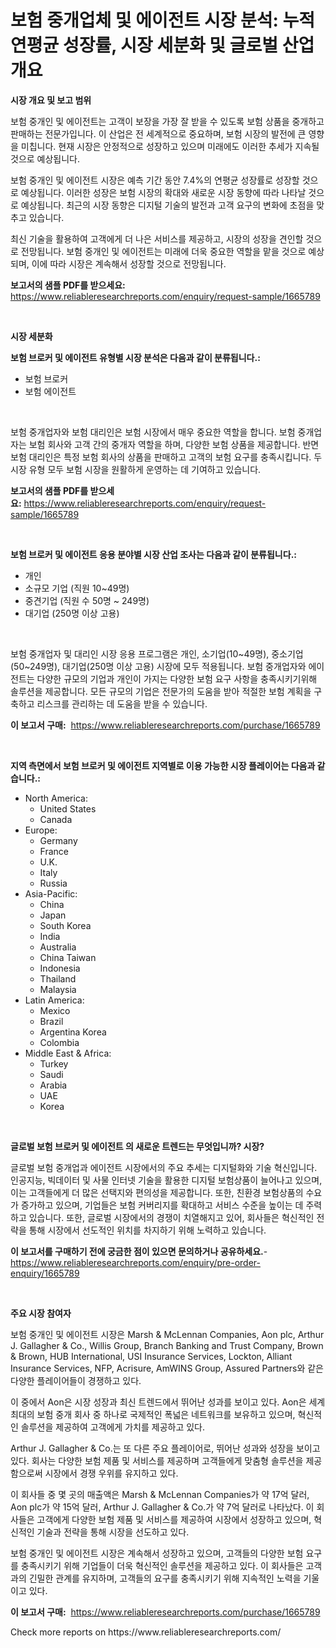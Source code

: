 <p><h1>보험 중개업체 및 에이전트 시장 분석: 누적 연평균 성장률, 시장 세분화 및 글로벌 산업 개요</h1></p><p><strong>시장 개요 및 보고 범위</strong></p>
<p><p>보험 중개인 및 에이전트는 고객이 보장을 가장 잘 받을 수 있도록 보험 상품을 중개하고 판매하는 전문가입니다. 이 산업은 전 세계적으로 중요하며, 보험 시장의 발전에 큰 영향을 미칩니다. 현재 시장은 안정적으로 성장하고 있으며 미래에도 이러한 추세가 지속될 것으로 예상됩니다. </p><p>보험 중개인 및 에이전트 시장은 예측 기간 동안 7.4%의 연평균 성장률로 성장할 것으로 예상됩니다. 이러한 성장은 보험 시장의 확대와 새로운 시장 동향에 따라 나타날 것으로 예상됩니다. 최근의 시장 동향은 디지털 기술의 발전과 고객 요구의 변화에 초점을 맞추고 있습니다. </p><p>최신 기술을 활용하여 고객에게 더 나은 서비스를 제공하고, 시장의 성장을 견인할 것으로 전망됩니다. 보험 중개인 및 에이전트는 미래에 더욱 중요한 역할을 맡을 것으로 예상되며, 이에 따라 시장은 계속해서 성장할 것으로 전망됩니다.</p></p>
<p><strong>보고서의 샘플 PDF를 받으세요:</strong> <a href="https://www.reliableresearchreports.com/enquiry/request-sample/1665789">https://www.reliableresearchreports.com/enquiry/request-sample/1665789</a></p>
<p>&nbsp;</p>
<p><strong>시장 세분화</strong></p>
<p><strong>보험 브로커 및 에이전트 유형별 시장 분석은 다음과 같이 분류됩니다.:</strong></p>
<p><ul><li>보험 브로커</li><li>보험 에이전트</li></ul></p>
<p>&nbsp;</p>
<p><p>보험 중개업자와 보험 대리인은 보험 시장에서 매우 중요한 역할을 합니다. 보험 중개업자는 보험 회사와 고객 간의 중개자 역할을 하며, 다양한 보험 상품을 제공합니다. 반면 보험 대리인은 특정 보험 회사의 상품을 판매하고 고객의 보험 요구를 충족시킵니다. 두 시장 유형 모두 보험 시장을 원활하게 운영하는 데 기여하고 있습니다.</p></p>
<p><strong>보고서의 샘플 PDF를 받으세요:</strong>&nbsp;<a href="https://www.reliableresearchreports.com/enquiry/request-sample/1665789">https://www.reliableresearchreports.com/enquiry/request-sample/1665789</a></p>
<p>&nbsp;</p>
<p><strong> 보험 브로커 및 에이전트 응용 분야별 시장 산업 조사는 다음과 같이 분류됩니다.:</strong></p>
<p><ul><li>개인</li><li>소규모 기업 (직원 10~49명)</li><li>중견기업 (직원 수 50명 ~ 249명)</li><li>대기업 (250명 이상 고용)</li></ul></p>
<p>&nbsp;</p>
<p><p>보험 중개업자 및 대리인 시장 응용 프로그램은 개인, 소기업(10~49명), 중소기업(50~249명), 대기업(250명 이상 고용) 시장에 모두 적용됩니다. 보험 중개업자와 에이전트는 다양한 규모의 기업과 개인이 가지는 다양한 보험 요구 사항을 충족시키기위해 솔루션을 제공합니다. 모든 규모의 기업은 전문가의 도움을 받아 적절한 보험 계획을 구축하고 리스크를 관리하는 데 도움을 받을 수 있습니다.</p></p>
<p><strong>이 보고서 구매:</strong>&nbsp; <a href="https://www.reliableresearchreports.com/purchase/1665789">https://www.reliableresearchreports.com/purchase/1665789</a></p>
<p>&nbsp;</p>
<p><strong>지역 측면에서 보험 브로커 및 에이전트 지역별로 이용 가능한 시장 플레이어는 다음과 같습니다.:</strong></p>
<p><ul>
    <li>
        North America:
        <ul>
            <li>United States</li>
            <li>Canada</li>
        </ul>
    </li>
    <li>
        Europe:
        <ul>
            <li>Germany</li>
            <li>France</li>
            <li>U.K.</li>
            <li>Italy</li>
            <li>Russia</li>
        </ul>
    </li>
    <li>
        Asia-Pacific:
        <ul>
            <li>China</li>
            <li>Japan</li>
            <li>South Korea</li>
            <li>India</li>
            <li>Australia</li>
            <li>China Taiwan</li>
            <li>Indonesia</li>
            <li>Thailand</li>
            <li>Malaysia</li>
        </ul>
    </li>
    <li>
        Latin America:
        <ul>
            <li>Mexico</li>
            <li>Brazil</li>
            <li>Argentina Korea</li>
            <li>Colombia</li>
        </ul>
    </li>
    <li>
        Middle East & Africa:
        <ul>
            <li>Turkey</li>
            <li>Saudi</li>
            <li>Arabia</li>
            <li>UAE</li>
            <li>Korea</li>
        </ul>
    </li>
    </ul></p>
<p>&nbsp;</p>
<p><strong>글로벌 보험 브로커 및 에이전트 의 새로운 트렌드는 무엇입니까? 시장?</strong></p>
<p><p>글로벌 보험 중개업과 에이전트 시장에서의 주요 추세는 디지털화와 기술 혁신입니다. 인공지능, 빅데이터 및 사물 인터넷 기술을 활용한 디지털 보험상품이 늘어나고 있으며, 이는 고객들에게 더 많은 선택지와 편의성을 제공합니다. 또한, 친환경 보험상품의 수요가 증가하고 있으며, 기업들은 보험 커버리지를 확대하고 서비스 수준을 높이는 데 주력하고 있습니다. 또한, 글로벌 시장에서의 경쟁이 치열해지고 있어, 회사들은 혁신적인 전략을 통해 시장에서 선도적인 위치를 차지하기 위해 노력하고 있습니다.</p></p>
<p><strong>이 보고서를 구매하기 전에 궁금한 점이 있으면 문의하거나 공유하세요.</strong>- <a href="https://www.reliableresearchreports.com/enquiry/pre-order-enquiry/1665789">https://www.reliableresearchreports.com/enquiry/pre-order-enquiry/1665789</a></p>
<p>&nbsp;</p>
<p><strong>주요 시장 참여자</strong></p>
<p><p>보험 중개인 및 에이전트 시장은 Marsh & McLennan Companies, Aon plc, Arthur J. Gallagher & Co., Willis Group, Branch Banking and Trust Company, Brown & Brown, HUB International, USI Insurance Services, Lockton, Alliant Insurance Services, NFP, Acrisure, AmWINS Group, Assured Partners와 같은 다양한 플레이어들이 경쟁하고 있다. </p><p>이 중에서 Aon은 시장 성장과 최신 트렌드에서 뛰어난 성과를 보이고 있다. Aon은 세계 최대의 보험 중개 회사 중 하나로 국제적인 폭넓은 네트워크를 보유하고 있으며, 혁신적인 솔루션을 제공하여 고객에게 가치를 제공하고 있다.</p><p>Arthur J. Gallagher & Co.는 또 다른 주요 플레이어로, 뛰어난 성과와 성장을 보이고 있다. 회사는 다양한 보험 제품 및 서비스를 제공하며 고객들에게 맞춤형 솔루션을 제공함으로써 시장에서 경쟁 우위를 유지하고 있다.</p><p>이 회사들 중 몇 곳의 매출액은 Marsh & McLennan Companies가 약 17억 달러, Aon plc가 약 15억 달러, Arthur J. Gallagher & Co.가 약 7억 달러로 나타났다. 이 회사들은 고객에게 다양한 보험 제품 및 서비스를 제공하여 시장에서 성장하고 있으며, 혁신적인 기술과 전략을 통해 시장을 선도하고 있다.</p><p>보험 중개인 및 에이전트 시장은 계속해서 성장하고 있으며, 고객들의 다양한 보험 요구를 충족시키기 위해 기업들이 더욱 혁신적인 솔루션을 제공하고 있다. 이 회사들은 고객과의 긴밀한 관계를 유지하며, 고객들의 요구를 충족시키기 위해 지속적인 노력을 기울이고 있다.</p></p>
<p><strong>이 보고서 구매:</strong>&nbsp;&nbsp;<a href="https://www.reliableresearchreports.com/purchase/1665789">https://www.reliableresearchreports.com/purchase/1665789</a></p>
<p>Check more reports on https://www.reliableresearchreports.com/</p>
